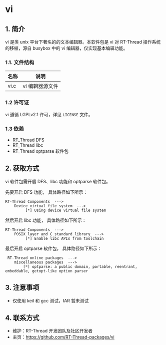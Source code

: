# vi #

## 1. 简介 ##

vi 是类 unix 平台下著名的的文本编辑器。本软件包是 vi 对 RT-Thread 操作系统的移植，源自 busybox 中的 vi 编辑器，仅实现基本编辑功能。

### 1.1. 文件结构 ###

| 名称 | 说明 |
| ---- | ---- |
| vi.c  |  vi 编辑器源文件 |

### 1.2 许可证 ###

vi 遵循 LGPLv2.1 许可，详见 `LICENSE` 文件。

### 1.3 依赖 ###

- RT_Thread DFS
- RT_Thread libc
- RT_Thread optparse 软件包

## 2. 获取方式 ##

vi 软件包需开启 DFS、libc 功能和 optparse 软件包。

先要开启 DFS 功能， 具体路径如下所示：

    RT-Thread Components  --->
        Device virtual file system  --->
             [*] Using device virtual file system

然后开启 libc 功能， 具体路径如下所示：

    RT-Thread Components  --->
        POSIX layer and C standard library  --->
             [*] Enable libc APIs from toolchain

最后开启 optparse 软件包， 具体路径如下所示：

     RT-Thread online packages  --->
        miscellaneous packages  --->
            [*] optparse: a public domain, portable, reentrant, embeddable, getopt-like option parser

## 3. 注意事项 ##

- 仅使用 keil 和 gcc 测试，IAR 暂未测试

## 4. 联系方式 ##

- 维护：RT-Thread 开发团队及社区开发者
- 主页：<https://github.com/RT-Thread-packages/vi>
